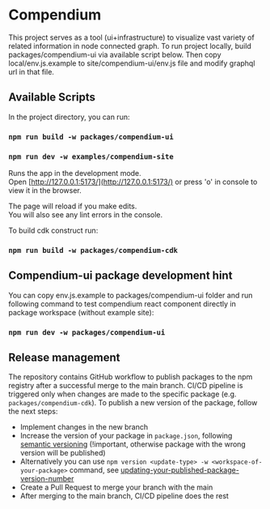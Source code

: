 # Compendium

This project serves as a tool (ui+infrastructure) to visualize vast variety of related information in node connected graph.
To run project locally, build packages/compendium-ui via available script below. Then copy local/env.js.example to site/compendium-ui/env.js file and modify graphql url in that file.

## Available Scripts

In the project directory, you can run:

### `npm run build -w packages/compendium-ui`
### `npm run dev -w examples/compendium-site`

Runs the app in the development mode.\
Open [http://127.0.0.1:5173/](http://127.0.0.1:5173/) or press 'o' in console to view it in the browser.

The page will reload if you make edits.\
You will also see any lint errors in the console.

To build cdk construct run:

### `npm run build -w packages/compendium-cdk`


## Compendium-ui package development hint

You can copy env.js.example to packages/compendium-ui folder and run following command to test compendium react component directly in package workspace (without example site):

### `npm run dev -w packages/compendium-ui`


## Release management

The repository contains GitHub workflow to publish packages to the npm registry after a successful merge to the main branch. CI/CD pipeline is triggered only when changes are made to the specific package (e.g. `packages/compendium-cdk`). To publish a new version of the package, follow the next steps:

- Implement changes in the new branch
- Increase the version of your package in `package.json`, following [semantic versioning](https://semver.org/) (!important, otherwise package with the wrong version will be published)
- Alternatively you can use `npm version <update-type> -w <workspace-of-your-package>` command, see [updating-your-published-package-version-number](https://docs.npmjs.com/updating-your-published-package-version-number)
- Create a Pull Request to merge your branch with the main
- After merging to the main branch, CI/CD pipeline does the rest
